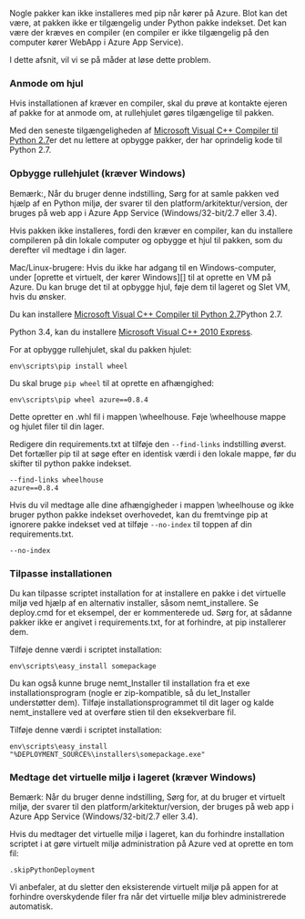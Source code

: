 Nogle pakker kan ikke installeres med pip når kører på Azure.  Blot kan det være, at pakken ikke er tilgængelig under Python pakke indekset.  Det kan være der kræves en compiler (en compiler er ikke tilgængelig på den computer kører WebApp i Azure App Service).

I dette afsnit, vil vi se på måder at løse dette problem.

### <a name="request-wheels"></a>Anmode om hjul

Hvis installationen af kræver en compiler, skal du prøve at kontakte ejeren af pakke for at anmode om, at rullehjulet gøres tilgængelige til pakken.

Med den seneste tilgængeligheden af [Microsoft Visual C++ Compiler til Python 2.7][]er det nu lettere at opbygge pakker, der har oprindelig kode til Python 2.7.

### <a name="build-wheels-requires-windows"></a>Opbygge rullehjulet (kræver Windows)

Bemærk:, Når du bruger denne indstilling, Sørg for at samle pakken ved hjælp af en Python miljø, der svarer til den platform/arkitektur/version, der bruges på web app i Azure App Service (Windows/32-bit/2.7 eller 3.4).

Hvis pakken ikke installeres, fordi den kræver en compiler, kan du installere compileren på din lokale computer og opbygge et hjul til pakken, som du derefter vil medtage i din lager.

Mac/Linux-brugere: Hvis du ikke har adgang til en Windows-computer, under [oprette et virtuelt, der kører Windows][] til at oprette en VM på Azure.  Du kan bruge det til at opbygge hjul, føje dem til lageret og Slet VM, hvis du ønsker. 

Du kan installere [Microsoft Visual C++ Compiler til Python 2.7][]Python 2.7.

Python 3.4, kan du installere [Microsoft Visual C++ 2010 Express][].

For at opbygge rullehjulet, skal du pakken hjulet:

    env\scripts\pip install wheel

Du skal bruge `pip wheel` til at oprette en afhængighed:

    env\scripts\pip wheel azure==0.8.4

Dette opretter en .whl fil i mappen \wheelhouse.  Føje \wheelhouse mappe og hjulet filer til din lager.

Redigere din requirements.txt at tilføje den `--find-links` indstilling øverst. Det fortæller pip til at søge efter en identisk værdi i den lokale mappe, før du skifter til python pakke indekset.

    --find-links wheelhouse
    azure==0.8.4

Hvis du vil medtage alle dine afhængigheder i mappen \wheelhouse og ikke bruger python pakke indekset overhovedet, kan du fremtvinge pip at ignorere pakke indekset ved at tilføje `--no-index` til toppen af din requirements.txt.

    --no-index

### <a name="customize-installation"></a>Tilpasse installationen

Du kan tilpasse scriptet installation for at installere en pakke i det virtuelle miljø ved hjælp af en alternativ installer, såsom nemt\_installere.  Se deploy.cmd for et eksempel, der er kommenterede ud.  Sørg for, at sådanne pakker ikke er angivet i requirements.txt, for at forhindre, at pip installerer dem.

Tilføje denne værdi i scriptet installation:

    env\scripts\easy_install somepackage

Du kan også kunne bruge nemt\_Installer til installation fra et exe installationsprogram (nogle er zip-kompatible, så du let\_Installer understøtter dem).  Tilføje installationsprogrammet til dit lager og kalde nemt\_installere ved at overføre stien til den eksekverbare fil.

Tilføje denne værdi i scriptet installation:

    env\scripts\easy_install "%DEPLOYMENT_SOURCE%\installers\somepackage.exe"

### <a name="include-the-virtual-environment-in-the-repository-requires-windows"></a>Medtage det virtuelle miljø i lageret (kræver Windows)

Bemærk: Når du bruger denne indstilling, Sørg for, at du bruger et virtuelt miljø, der svarer til den platform/arkitektur/version, der bruges på web app i Azure App Service (Windows/32-bit/2.7 eller 3.4).

Hvis du medtager det virtuelle miljø i lageret, kan du forhindre installation scriptet i at gøre virtuelt miljø administration på Azure ved at oprette en tom fil:

    .skipPythonDeployment

Vi anbefaler, at du sletter den eksisterende virtuelt miljø på appen for at forhindre overskydende filer fra når det virtuelle miljø blev administrerede automatisk.


[Oprette en virtuel maskine, der kører Windows]: http://azure.microsoft.com/documentation/articles/virtual-machines-windows-hero-tutorial/
[Microsoft Visual C++ Compiler til Python 2.7]: http://aka.ms/vcpython27
[Microsoft Visual C++ 2010 Express]: http://go.microsoft.com/?linkid=9709949
